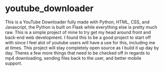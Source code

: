 # youtube_downloader
This is a YouTube Downloader fully made with Python, HTML, CSS, and Javascript, the Python is built on Flask while everything else is pretty much raw. This is a simple project of mine to try get my head around front and back-end web development. I found this to be a good project to start off with since I feel alot of youtube users will have a use for this, including me at times. This project will stay completely open source as I build it up day by day. Theres a few more things that need to be checked off in regards to mp4 downloading, sending files back to the user, and better mobile support.
